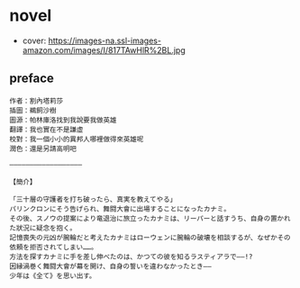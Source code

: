 # novel

- cover: https://images-na.ssl-images-amazon.com/images/I/817TAwHlR%2BL.jpg

## preface


```
作者：割內塔莉莎
插圖：鵜飼沙樹
圖源：帕林庫洛找到我說要我做英雄
翻譯：我也實在不是謙虛
校對：我一個小小的異邦人哪裡做得來英雄呢
潤色：還是另請高明吧

——————————————————

【簡介】

「三十層の守護者を打ち破ったら、真実を教えてやる」
パリンクロンにそう告げられ、舞闘大會に出場することになったカナミ。
その後、スノウの提案により竜退治に旅立ったカナミは、リーパーと話すうち、自身の置かれた狀況に疑念を抱く。
記憶喪失の元凶が腕輪だと考えたカナミはローウェンに腕輪の破壊を相談するが、なぜかその依頼を拒否されてしまい……。
方法を探すカナミに手を差し伸べたのは、かつての彼を知るラスティアラで——!?
因縁渦巻く舞闘大會が幕を開け、自身の誓いを違わなかったとき——
少年は《全て》を思い出す。
```

